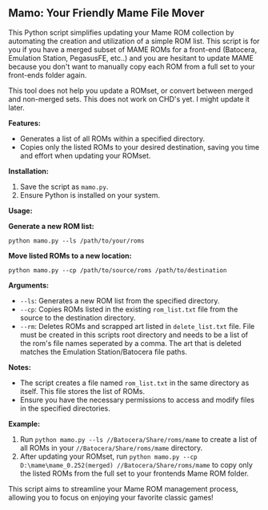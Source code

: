 ## Mamo: Your Friendly Mame File Mover

This Python script simplifies updating your Mame ROM collection by automating the creation and utilization of a simple ROM list.
This script is for you if you have a merged subset of MAME ROMs for a front-end (Batocera, Emulation Station, PegasusFE, etc..) and you are hesitant to update MAME because you don't want to manually copy each ROM from a full set to your front-ends folder again.

This tool does not help you update a ROMset, or convert between merged and non-merged sets. 
This does not work on CHD's yet. I might update it later. 

**Features:**

* Generates a list of all ROMs within a specified directory.
* Copies only the listed ROMs to your desired destination, saving you time and effort when updating your ROMset.

**Installation:**

1. Save the script as `mamo.py`.
2. Ensure Python is installed on your system.

**Usage:**

**Generate a new ROM list:**

```
python mamo.py --ls /path/to/your/roms
```

**Move listed ROMs to a new location:**

```
python mamo.py --cp /path/to/source/roms /path/to/destination
```

**Arguments:**

* `--ls`: Generates a new ROM list from the specified directory.
* `--cp`: Copies ROMs listed in the existing `rom_list.txt` file from the source to the destination directory.
* `--rm`: Deletes ROMs and scrapped art listed in `delete_list.txt` file. File must be created in this scripts root directory and needs to be a list of the rom's file names seperated by a comma. The art that is deleted matches the Emulation Station/Batocera file paths. 

**Notes:**

* The script creates a file named `rom_list.txt` in the same directory as itself. This file stores the list of ROMs.
* Ensure you have the necessary permissions to access and modify files in the specified directories.

**Example:**

1. Run `python mamo.py --ls //Batocera/Share/roms/mame` to create a list of all ROMs in your `//Batocera/Share/roms/mame` directory.
2. After updating your ROMset, run `python mamo.py --cp D:\mame\mame_0.252(merged) //Batocera/Share/roms/mame` to copy only the listed ROMs from the full set to your frontends Mame ROM folder.

This script aims to streamline your Mame ROM management process, allowing you to focus on enjoying your favorite classic games!

